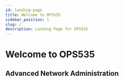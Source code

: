 ```yaml
---
id: landing-page
title: Welcome to OPS535
sidebar_position: 1
slug: /
description: Landing Page for OPS535
---
```


# Welcome to OPS535 

## Advanced Network Administration

